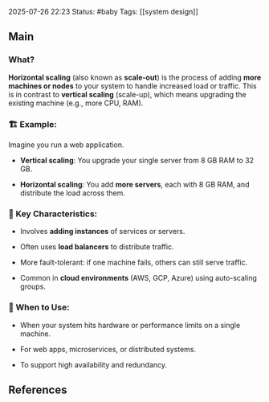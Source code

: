 2025-07-26 22:23
Status: #baby
Tags: [[system design]]
## Main

### What? 
**Horizontal scaling** (also known as **scale-out**) is the process of adding **more machines or nodes** to your system to handle increased load or traffic. This is in contrast to **vertical scaling** (scale-up), which means upgrading the existing machine (e.g., more CPU, RAM).

### 🏗 Example:

Imagine you run a web application.

- **Vertical scaling**: You upgrade your single server from 8 GB RAM to 32 GB.
    
- **Horizontal scaling**: You add **more servers**, each with 8 GB RAM, and distribute the load across them.


### 🔄 Key Characteristics:

- Involves **adding instances** of services or servers.
    
- Often uses **load balancers** to distribute traffic.
    
- More fault-tolerant: if one machine fails, others can still serve traffic.
    
- Common in **cloud environments** (AWS, GCP, Azure) using auto-scaling groups.

### 📌 When to Use:

- When your system hits hardware or performance limits on a single machine.
    
- For web apps, microservices, or distributed systems.
    
- To support high availability and redundancy.


## References